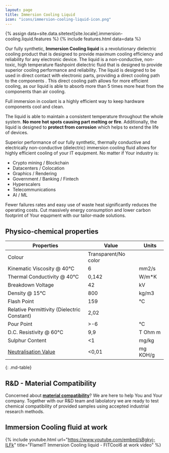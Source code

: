 ```yaml
---
layout: page
title: Immersion Cooling Liquid
icon: "icons/immersion-cooling-liquid-icon.png"
---
```

{% assign data=site.data.sitetext[site.locale].immersion-cooling.liquid.features %}
{% include features.html data=data %}

Our fully synthetic, **Immersion Cooling liquid** is a revolutionary dielectric cooling product that is designed to provide maximum cooling efficiency and reliability for any electronic device. The liquid is a non-conductive, non-toxic, high temperature flashpoint dielectric fluid that is designed to provide superior cooling performance and reliability. The liquid is designed to be used in direct contact with electronic parts, providing a direct cooling path to the components . This direct cooling path allows for more efficient cooling, as our liquid is able to absorb more than 5 times more heat from the components than air cooling.

Full immersion in coolant is a highly efficient way to keep hardware components cool and clean.

The liquid is able to maintain a consistent temperature throughout the whole system. **No more hot spots causing part melting or fire**.  Additionally, the liquid is designed to **protect from corrosion** which helps to extend the life of devices.

Superior performance of our fully synthetic, thermally conductive and electrically non-conductive (dielectric) immersion cooling fluid allows for highly efficient cooling of your IT equipment. No matter if Your industry is:

* Crypto mining / Blockchain
* Datacenters / Colocation
* Graphics / Rendering
* Government / Banking / Fintech
* Hyperscalers
* Telecommunications
* AI / ML

Fewer failures rates and easy use of waste heat significantly reduces the operating costs. Cut massively energy consumption and lower carbon footprint of Your  equpment with our tailor-made solutions.

## Physico-chemical properties

|Properties                                 |Value                |Units       |
--------------------------------------------|---------------------|------------|
|Colour                                     |Transparent/No color |            |
|Kinematic Viscosity @ 40°C                 |6                    |mm2/s       |
|Thermal Conductivity @ 40°C                |0,142                |W/m*K       |
|Breakdown Voltage                          |42                   |kV          |
|Density @ 15°C                             |800                  |kg/m3       |
|Flash Point                                |159                  |°C          |
|Relative Permittivity (Dielectric Constant)|2,02                 |            |
|Pour Point                                 |>-6                  |°C          |
|D.C. Resistivity @ 60°C                    |9,9                  |T Ohm m     |
|Sulphur Content                            |<1                   |mg/kg       |
|[Neutralisation Value](https://flameit.io/kb/faq/what-does-immersion-cooling-neutralisation-value-mean-in-practice)                       |<0,01                |mg KOH/g    |
{: .md-table}

## R&D - Material Compatibility

Concerned about **[material compatibility](/immersion-cooling/material-compatibility)**? We are here to help You and Your company. Together with our R&D team and labolatory we are ready to test chemical compatibility of provided samples using accepted industrial research methods.

## Immersion Cooling fluid at work

{% include youtube.html url="https://www.youtube.com/embed/sBgkyj-ILFk" title="FlameIT Immersion Cooling liquid - FITCool6 at work video"  %}
